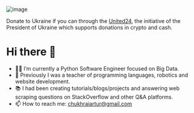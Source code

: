 ![image](https://user-images.githubusercontent.com/78694043/173765763-2ac383da-2612-45c3-b7fc-819728ab8c0d.png)

Donate to Ukraine if you can through the [United24](https://u24.gov.ua/), the initiative of the President of Ukraine which supports donations in crypto and cash.

# Hi there 👋

- 👨‍🏫 I’m currently a Python Software Engineer focused on Big Data.
- 🌱 Previously I was a teacher of programming languages, robotics and website development.
- 📚 I had been creating tutorials/blogs/projects and answering web scraping questions on StackOverflow and other Q&A platforms.
- 📫 How to reach me: chukhraiartur@gmail.com

<!--
**chukhraiartur/chukhraiartur** is a ✨ _special_ ✨ repository because its `README.md` (this file) appears on your GitHub profile.

Here are some ideas to get you started:

- 🔭 I’m currently working on ...
- 🌱 I’m currently learning ...
- 👯 I’m looking to collaborate on ...
- 🤔 I’m looking for help with ...
- 💬 Ask me about ...
- 📫 How to reach me: chukhraiartur@gmail.com
- 😄 Pronouns: ...
- ⚡ Fun fact: The Ancient Romans used to drop a piece of toast into their wine for good health - hence why we 'raise a toast'.
-->
